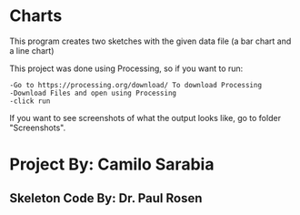 # Charts
This program creates two sketches with the given data file (a bar chart and a line chart)

This project was done using Processing, so if you want to run:

    -Go to https://processing.org/download/ To download Processing
    -Download Files and open using Processing
    -click run

If you want to see screenshots of what the output looks like, go to folder "Screenshots".

# Project By: Camilo Sarabia
## Skeleton Code By: Dr. Paul Rosen


